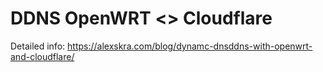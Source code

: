 # DDNS OpenWRT <> Cloudflare

Detailed info:
https://alexskra.com/blog/dynamc-dnsddns-with-openwrt-and-cloudflare/